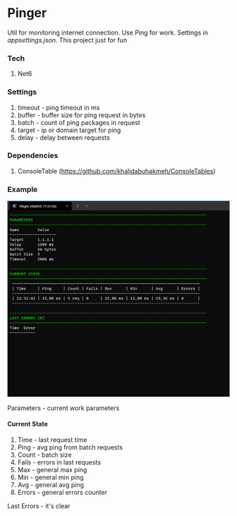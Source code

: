 # Pinger
Util for monitoring internet connection. Use Ping for work.
Settings in *appsettings.json*.
This project just for fun
### Tech
1. Net6
### Settings
1. timeout - ping timeout in ms
2. buffer - buffer size for ping request in bytes
3. batch - count of ping packages in request
4. target - ip or domain target for ping
5. delay - delay between requests
### Dependencies
1. ConsoleTable (https://github.com/khalidabuhakmeh/ConsoleTables)
### Example
![alt text](https://github.com/Dr1N/Pinger/blob/master/2022_02_23_22_32_32_52.png)

Parameters - current work parameters

#### Current State
1. Time - last request time
2. Ping - avg ping from batch requests
3. Count - batch size
4. Fails - errors in last requests
5. Max - general max ping
6. Min - general min ping
7. Avg - general avg ping
8. Errors - general errors counter

Last Errors - it's clear
